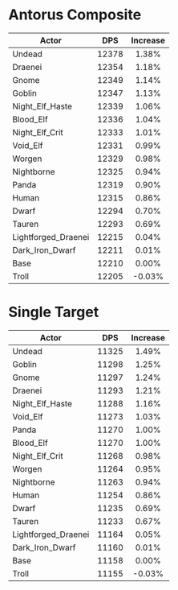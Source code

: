 # Antorus Composite
| Actor | DPS | Increase |
|---|:---:|:---:|
|Undead|12378|1.38%|
|Draenei|12354|1.18%|
|Gnome|12349|1.14%|
|Goblin|12347|1.13%|
|Night_Elf_Haste|12339|1.06%|
|Blood_Elf|12336|1.04%|
|Night_Elf_Crit|12333|1.01%|
|Void_Elf|12331|0.99%|
|Worgen|12329|0.98%|
|Nightborne|12325|0.94%|
|Panda|12319|0.90%|
|Human|12315|0.86%|
|Dwarf|12294|0.70%|
|Tauren|12293|0.69%|
|Lightforged_Draenei|12215|0.04%|
|Dark_Iron_Dwarf|12211|0.01%|
|Base|12210|0.00%|
|Troll|12205|-0.03%|

# Single Target
| Actor | DPS | Increase |
|---|:---:|:---:|
|Undead|11325|1.49%|
|Goblin|11298|1.25%|
|Gnome|11297|1.24%|
|Draenei|11293|1.21%|
|Night_Elf_Haste|11288|1.16%|
|Void_Elf|11273|1.03%|
|Panda|11270|1.00%|
|Blood_Elf|11270|1.00%|
|Night_Elf_Crit|11268|0.98%|
|Worgen|11264|0.95%|
|Nightborne|11263|0.94%|
|Human|11254|0.86%|
|Dwarf|11235|0.69%|
|Tauren|11233|0.67%|
|Lightforged_Draenei|11164|0.05%|
|Dark_Iron_Dwarf|11160|0.01%|
|Base|11158|0.00%|
|Troll|11155|-0.03%|
